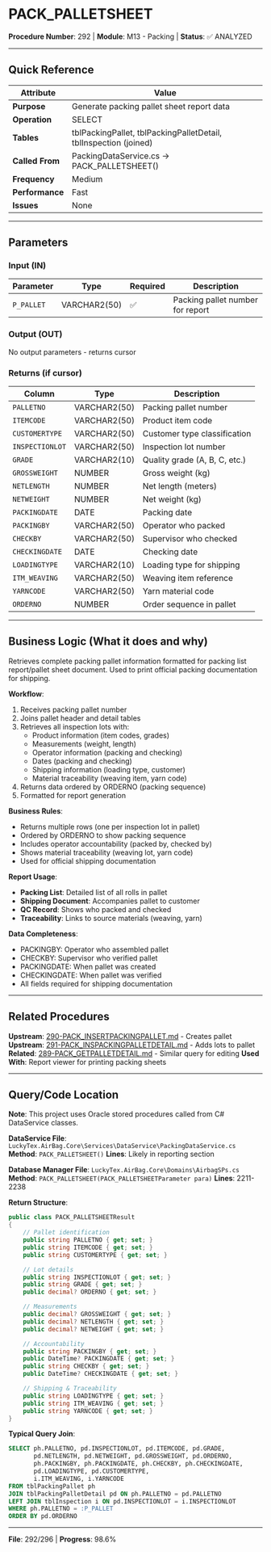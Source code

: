 # PACK_PALLETSHEET

**Procedure Number**: 292 | **Module**: M13 - Packing | **Status**: ✅ ANALYZED

---

## Quick Reference

| Attribute | Value |
|-----------|-------|
| **Purpose** | Generate packing pallet sheet report data |
| **Operation** | SELECT |
| **Tables** | tblPackingPallet, tblPackingPalletDetail, tblInspection (joined) |
| **Called From** | PackingDataService.cs → PACK_PALLETSHEET() |
| **Frequency** | Medium |
| **Performance** | Fast |
| **Issues** | None |

---

## Parameters

### Input (IN)

| Parameter | Type | Required | Description |
|-----------|------|----------|-------------|
| `P_PALLET` | VARCHAR2(50) | ✅ | Packing pallet number for report |

### Output (OUT)

No output parameters - returns cursor

### Returns (if cursor)

| Column | Type | Description |
|--------|------|-------------|
| `PALLETNO` | VARCHAR2(50) | Packing pallet number |
| `ITEMCODE` | VARCHAR2(50) | Product item code |
| `CUSTOMERTYPE` | VARCHAR2(50) | Customer type classification |
| `INSPECTIONLOT` | VARCHAR2(50) | Inspection lot number |
| `GRADE` | VARCHAR2(10) | Quality grade (A, B, C, etc.) |
| `GROSSWEIGHT` | NUMBER | Gross weight (kg) |
| `NETLENGTH` | NUMBER | Net length (meters) |
| `NETWEIGHT` | NUMBER | Net weight (kg) |
| `PACKINGDATE` | DATE | Packing date |
| `PACKINGBY` | VARCHAR2(50) | Operator who packed |
| `CHECKBY` | VARCHAR2(50) | Supervisor who checked |
| `CHECKINGDATE` | DATE | Checking date |
| `LOADINGTYPE` | VARCHAR2(10) | Loading type for shipping |
| `ITM_WEAVING` | VARCHAR2(50) | Weaving item reference |
| `YARNCODE` | VARCHAR2(50) | Yarn material code |
| `ORDERNO` | NUMBER | Order sequence in pallet |

---

## Business Logic (What it does and why)

Retrieves complete packing pallet information formatted for packing list report/pallet sheet document. Used to print official packing documentation for shipping.

**Workflow**:
1. Receives packing pallet number
2. Joins pallet header and detail tables
3. Retrieves all inspection lots with:
   - Product information (item codes, grades)
   - Measurements (weight, length)
   - Operator information (packing and checking)
   - Dates (packing and checking)
   - Shipping information (loading type, customer)
   - Material traceability (weaving item, yarn code)
4. Returns data ordered by ORDERNO (packing sequence)
5. Formatted for report generation

**Business Rules**:
- Returns multiple rows (one per inspection lot in pallet)
- Ordered by ORDERNO to show packing sequence
- Includes operator accountability (packed by, checked by)
- Shows material traceability (weaving lot, yarn code)
- Used for official shipping documentation

**Report Usage**:
- **Packing List**: Detailed list of all rolls in pallet
- **Shipping Document**: Accompanies pallet to customer
- **QC Record**: Shows who packed and checked
- **Traceability**: Links to source materials (weaving, yarn)

**Data Completeness**:
- PACKINGBY: Operator who assembled pallet
- CHECKBY: Supervisor who verified pallet
- PACKINGDATE: When pallet was created
- CHECKINGDATE: When pallet was verified
- All fields required for shipping documentation

---

## Related Procedures

**Upstream**: [290-PACK_INSERTPACKINGPALLET.md](./290-PACK_INSERTPACKINGPALLET.md) - Creates pallet
**Upstream**: [291-PACK_INSPACKINGPALLETDETAIL.md](./291-PACK_INSPACKINGPALLETDETAIL.md) - Adds lots to pallet
**Related**: [289-PACK_GETPALLETDETAIL.md](./289-PACK_GETPALLETDETAIL.md) - Similar query for editing
**Used With**: Report viewer for printing packing sheets

---

## Query/Code Location

**Note**: This project uses Oracle stored procedures called from C# DataService classes.

**DataService File**: `LuckyTex.AirBag.Core\Services\DataService\PackingDataService.cs`
**Method**: `PACK_PALLETSHEET()`
**Lines**: Likely in reporting section

**Database Manager File**: `LuckyTex.AirBag.Core\Domains\AirbagSPs.cs`
**Method**: `PACK_PALLETSHEET(PACK_PALLETSHEETParameter para)`
**Lines**: 2211-2238

**Return Structure**:
```csharp
public class PACK_PALLETSHEETResult
{
    // Pallet identification
    public string PALLETNO { get; set; }
    public string ITEMCODE { get; set; }
    public string CUSTOMERTYPE { get; set; }

    // Lot details
    public string INSPECTIONLOT { get; set; }
    public string GRADE { get; set; }
    public decimal? ORDERNO { get; set; }

    // Measurements
    public decimal? GROSSWEIGHT { get; set; }
    public decimal? NETLENGTH { get; set; }
    public decimal? NETWEIGHT { get; set; }

    // Accountability
    public string PACKINGBY { get; set; }
    public DateTime? PACKINGDATE { get; set; }
    public string CHECKBY { get; set; }
    public DateTime? CHECKINGDATE { get; set; }

    // Shipping & Traceability
    public string LOADINGTYPE { get; set; }
    public string ITM_WEAVING { get; set; }
    public string YARNCODE { get; set; }
}
```

**Typical Query Join**:
```sql
SELECT ph.PALLETNO, pd.INSPECTIONLOT, pd.ITEMCODE, pd.GRADE,
       pd.NETLENGTH, pd.NETWEIGHT, pd.GROSSWEIGHT, pd.ORDERNO,
       ph.PACKINGBY, ph.PACKINGDATE, ph.CHECKBY, ph.CHECKINGDATE,
       pd.LOADINGTYPE, pd.CUSTOMERTYPE,
       i.ITM_WEAVING, i.YARNCODE
FROM tblPackingPallet ph
JOIN tblPackingPalletDetail pd ON ph.PALLETNO = pd.PALLETNO
LEFT JOIN tblInspection i ON pd.INSPECTIONLOT = i.INSPECTIONLOT
WHERE ph.PALLETNO = :P_PALLET
ORDER BY pd.ORDERNO
```

---

**File**: 292/296 | **Progress**: 98.6%
